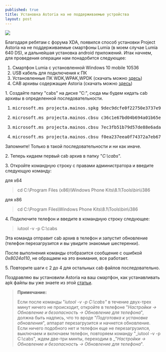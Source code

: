 ```yaml
---
published: true
title: Установка Astoria на не поддерживаемые устройства
layout: post
---
```

[![](http://wp-seven.ru/wp-content/uploads/2015/10/microsoft_1.jpg)](http://wp-seven.ru/wp-content/uploads/2015/10/microsoft_1.jpg)

Благодаря ребятам с форума XDA, появился способ установки Project Astoria на не поддерживаемые смартфоны Lumia (в моем случае Lumia 640 DS), и дальнейшая установка android приложений. Итак начнем, для проведения операции нам понадобится следующее:

1.  Смартфон Lumia с установленной Windows 10 mobile 10536
2.  USB кабель для подключения к ПК
3.  Установленные ПК WDK,WPAK,WPDK (скачать можно [здесь](https://yadi.sk/d/SaVmXicHjVjEE))
4.  CAB архивы содержащие Astoria (скачать можно [здесь](https://yadi.sk/d/0yxpzyLIjVj9q))

1\. Создайте папку "cabs" на диске "C:\", сюда мы будем кидать cab архивы в определенной последовательности.

1.  <pre>microsoft.ms_projecta.mainos.spkg_9dec9dcfe0f22750e3737e9a484e7a60e193303c.cab</pre>

2.  <pre>microsoft.ms_projecta.mainos.cbsu_c36c1e67bd04b694a01b65efeb70213ff439be76.cab</pre>

3.  <pre>microsoft.ms_projecta.mainos.cbsu_7ec3fb51b79d57de88e6adaa0e27800106ecedd8.cab</pre>

4.  <pre>microsoft.ms_projecta.mainos.cbsu_f0ea237eea0f74372a7eb6745585a06a4ee3feb9.cab</pre>

Запомните! Только в такой последовательности и ни как иначе.

2\. Теперь кидаем первый cab архив в папку "_C:\cabs_".

3\. Откройте командную строку с правами администратора и введите следующую команду:

для x64

> cd C:\Program Files (x86)\Windows Phone Kits\8.1\Tools\bin\i386

для x86

> cd C:\Program Files\Windows Phone Kits\8.1\Tools\bin\i386

4\. Подключите телефон и введите в командную строку следующее:

> iutool -v -p C:\cabs

Эта команда отправит cab архив в телефон и запустит обновление (телефон перезагрузится и вы увидите знакомые шестеренки).

После выполнения команды отобразится сообщение с ошибкой _0x8024a110_, не обращаем на это внимания, все работает.

5\. Повторите шаги с 2 до 4 для остальных cab файлов последовательно.

Поздравляю вы установили Astoria на ваш смартфон, как устанавливать apk файлы вы уже знаете из этой [статьи](http://wp-seven.ru/instruktsii/system/windows-mobile-system/ustanovka-android-prilozhenij-na-windows-10-mobile-build-10536.html).

> **Примечание:**
> 
> Если после команды "_iutool -v -p C:\cabs"_ в течение двух-трех минут ничего не происходит, откройте в телефоне "_Настройки -> Обновление и безопасность -> Обновление для телефона_", должна быть надпись, что то вроде "_Подготовка к установке обновления_", аппарат перезагрузится и начнется обновление. Если ничего подобного нет и телефон еще не перезагрузился, выключаем и включаем телефон, повторяем команду "_iutool -v -p C:\cabs", ждем две-три минты, переходим в _"_Настройки -> Обновление и безопасность -> Обновление для телефона_".